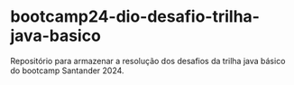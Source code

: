 # bootcamp24-dio-desafio-trilha-java-basico
Repositório para armazenar a resolução dos desafios da trilha java básico do bootcamp Santander 2024.

